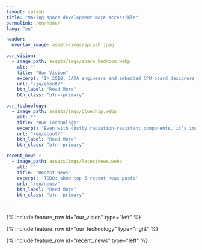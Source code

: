 ```yaml
---
layout: splash
title: "Making space development more accessible"
permalink: /en/home/
lang: "en"

header:
  overlay_image: assets/imgs/splash.jpeg

our_vision:
  - image_path: assets/imgs/space_bedroom.webp
    alt: ""
    title: "Our Vision"
    excerpt: 'In 2018, JAXA engineers and embedded CPU board designers teamed up to launch this JAXA-originated venture. A future where anyone can travel to the moon... To make this vision a reality, we strive to create affordable and high-performance space computers.'
    url: "/ja/about/"
    btn_label: "Read More"
    btn_class: "btn--primary"

our_technology:
  - image_path: assets/imgs/bluechip.webp
    alt: ""
    title: "Our Technology"
    excerpt: 'Even with costly radiation-resistant components, it’s impossible to prevent all failures in space systems, potentially leading to the abrupt end of vital missions. Space Cubics leverages technology honed aboard the International Space Station to deliver reliable products while significantly reducing development costs.'
    url: "/en/about/"
    btn_label: "Read More"
    btn_class: "btn--primary"

recent_news :
  - image_path: assets/imgs/latestnews.webp
    alt: ""
    title: "Recent News"
    excerpt: 'TODO: show top 5 recent news posts'
    url: "/en/news/"
    btn_label: "Read More"
    btn_class: "btn--primary"

---
```


{% include feature_row id="our_vision" type="left" %}

{% include feature_row id="our_technology" type="right" %}

{% include feature_row id="recent_news" type="left" %}